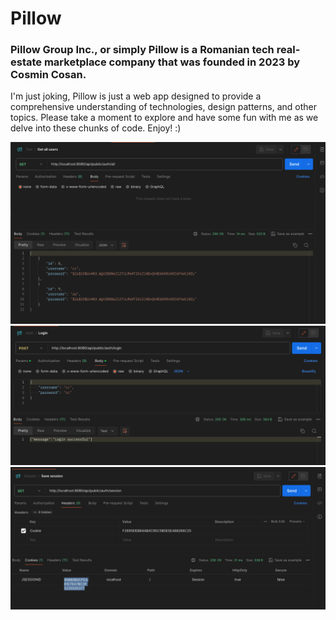 # Pillow 

### Pillow Group Inc., or simply Pillow is a Romanian tech real-estate marketplace company that was founded in 2023 by Cosmin Cosan.

I'm just joking, Pillow is just a web app designed to provide a comprehensive understanding of technologies, design patterns, and other topics. Please take a moment to explore and have some fun with me as we delve into these chunks of code. Enjoy! :) 

![API call to get all users from DB](/all_users.png "")
![API call to sign in using POST method](/login.png "")
![API call to save session ID into DB](/session.png "")